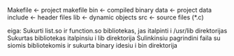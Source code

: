 Makefile <- project makefile
bin	 <- compiled binary
data	 <- project data
include	 <- header files
lib	 <- dynamic objects
src	 <- source files (*.c)

eiga:
Sukurti list.so ir function.so bibliotekas, jas italpinti i /usr/lib direktorijas
Sukurtas bibliotekas italpinsiu i lib direktorija
Sulinkinsiu pagrindini faila su siomis bibliotekomis ir sukurta binary idesiu i bin direktorija 
